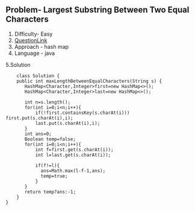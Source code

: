 ## Problem- Largest Substring Between Two Equal Characters
1. Difficulty- Easy 
2. [QuestionLink](https://leetcode.com/problems/largest-substring-between-two-equal-characters/description/)
3. Approach -  hash map
4. Language - java


5.Solution
 
     
        class Solution {
        public int maxLengthBetweenEqualCharacters(String s) {
           HashMap<Character,Integer>first=new HashMap<>();
           HashMap<Character,Integer>last=new HashMap<>();
    
           int n=s.length();
           for(int i=0;i<n;i++){
               if(!first.containsKey(s.charAt(i))) first.put(s.charAt(i),i);
               last.put(s.charAt(i),i);
           }
           int ans=0;
           Boolean temp=false;
           for(int i=0;i<n;i++){
               int f=first.get(s.charAt(i));
               int l=last.get(s.charAt(i));
    
               if(f!=l){
                 ans=Math.max(l-f-1,ans);
                 temp=true;
               } 
           }
           return temp?ans:-1;
        }
    }
